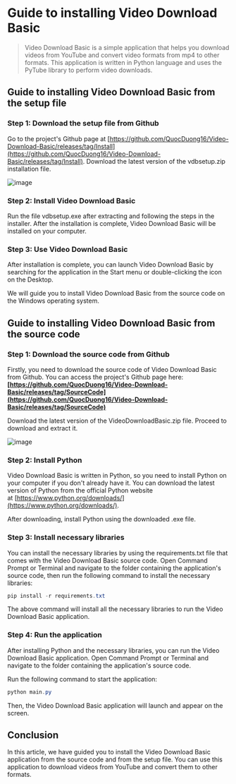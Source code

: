 # **Guide to installing Video Download Basic**

> Video Download Basic is a simple application that helps you download videos from YouTube and convert video formats from mp4 to other formats. This application is written in Python language and uses the PyTube library to perform video downloads.
> 

## **Guide to installing Video Download Basic from the setup file**

### Step 1: Download the setup file from Github

Go to the project's Github page at [https://github.com/QuocDuong16/Video-Download-Basic/releases/tag/Install](https://github.com/QuocDuong16/Video-Download-Basic/releases/tag/Install). Download the latest version of the vdbsetup.zip installation file.

![image](https://user-images.githubusercontent.com/88141204/232398676-9cc004dd-87e9-4495-9145-e9a0d986c6d9.png)

### **Step 2: Install Video Download Basic**

Run the file vdbsetup.exe after extracting and following the steps in the installer. After the installation is complete, Video Download Basic will be installed on your computer.

### **Step 3: Use Video Download Basic**

After installation is complete, you can launch Video Download Basic by searching for the application in the Start menu or double-clicking the icon on the Desktop.

We will guide you to install Video Download Basic from the source code on the Windows operating system.

## **Guide to installing Video Download Basic from the source code**

### **Step 1: Download the source code from Github**

Firstly, you need to download the source code of Video Download Basic from Github. You can access the project's Github page here: **[https://github.com/QuocDuong16/Video-Download-Basic/releases/tag/SourceCode](https://github.com/QuocDuong16/Video-Download-Basic/releases/tag/SourceCode)**

Download the latest version of the VideoDownloadBasic.zip file. Proceed to download and extract it.

![image](https://user-images.githubusercontent.com/88141204/232400829-a2295034-10ba-43f4-a72d-8b5497d4a438.png)

### **Step 2: Install Python**

Video Download Basic is written in Python, so you need to install Python on your computer if you don't already have it. You can download the latest version of Python from the official Python website at [https://www.python.org/downloads/](https://www.python.org/downloads/).

After downloading, install Python using the downloaded .exe file.

### **Step 3: Install necessary libraries**

You can install the necessary libraries by using the requirements.txt file that comes with the Video Download Basic source code. Open Command Prompt or Terminal and navigate to the folder containing the application's source code, then run the following command to install the necessary libraries:

```powershell
pip install -r requirements.txt
```

The above command will install all the necessary libraries to run the Video Download Basic application.

### **Step 4: Run the application**

After installing Python and the necessary libraries, you can run the Video Download Basic application. Open Command Prompt or Terminal and navigate to the folder containing the application's source code.

Run the following command to start the application:

```powershell
python main.py
```

Then, the Video Download Basic application will launch and appear on the screen.

## **Conclusion**

In this article, we have guided you to install the Video Download Basic application from the source code and from the setup file. You can use this application to download videos from YouTube and convert them to other formats.
